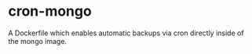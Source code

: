 # cron-mongo
A Dockerfile which enables automatic backups via cron directly inside of the mongo image.
